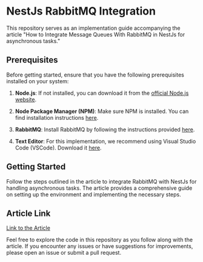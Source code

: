 # NestJs RabbitMQ Integration

This repository serves as an implementation guide accompanying the article "How to Integrate Message Queues With RabbitMQ in NestJs for asynchronous tasks."

## Prerequisites

Before getting started, ensure that you have the following prerequisites installed on your system:

1. **Node.js**: If not installed, you can download it from the [official Node.js website](https://nodejs.org/en).

2. **Node Package Manager (NPM)**: Make sure NPM is installed. You can find installation instructions [here](https://docs.npmjs.com/downloading-and-installing-node-js-and-npm).

3. **RabbitMQ**: Install RabbitMQ by following the instructions provided [here](https://www.rabbitmq.com/download.html).

4. **Text Editor**: For this implementation, we recommend using Visual Studio Code (VSCode). Download it [here](https://code.visualstudio.com/download).

## Getting Started

Follow the steps outlined in the article to integrate RabbitMQ with NestJs for handling asynchronous tasks. The article provides a comprehensive guide on setting up the environment and implementing the necessary steps.

## Article Link

[Link to the Article](https://www.freecodecamp.org/news/p/c27af9df-616c-4e78-baec-6984b79b9c5e/)

Feel free to explore the code in this repository as you follow along with the article. If you encounter any issues or have suggestions for improvements, please open an issue or submit a pull request.
